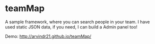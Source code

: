 teamMap
=======

A sample framework, where you can search people in your team. I have used static JSON data, if you need, I can build a Admin panel too!

Demo: http://arvindr21.github.io/teamMap/
